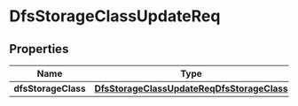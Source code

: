 # DfsStorageClassUpdateReq

## Properties
Name | Type | Description | Notes
------------ | ------------- | ------------- | -------------
**dfsStorageClass** | [**DfsStorageClassUpdateReqDfsStorageClass**](DfsStorageClassUpdateReqDfsStorageClass.md) |  | 
